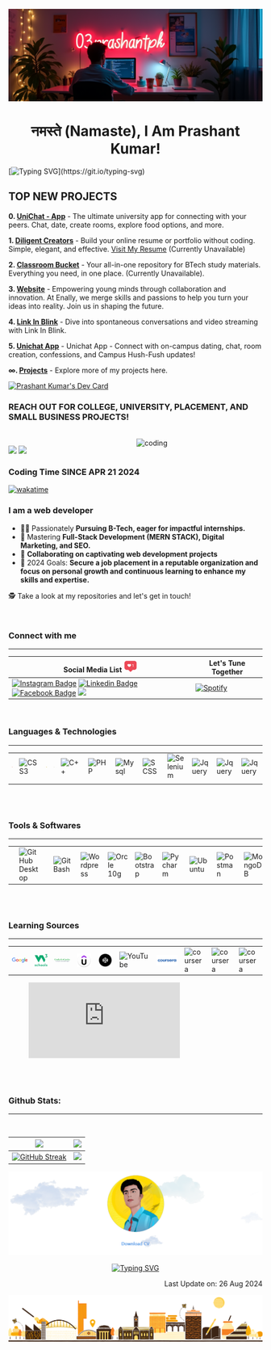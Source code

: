 ![](https://github.com/03prashantpk/03prashantpk/blob/main/assets/header1.jpeg)

<h1 align="center">
नमस्ते (Namaste), I Am Prashant Kumar!<br>
</h1>


<p align="center">

[![Typing SVG](https://readme-typing-svg.demolab.com?font=Fira+Code&pause=1000&width=1080&center=true&lines=Welcome+To+My+Github+Profile;Full-Stack+Web+Developer;Always+Learning+New+Things;Please+Do+Not+Hesitate+To+Open+An+Issue+Or+Submit+A+Pull+Request.)](https://git.io/typing-svg)
 

</p>
 
## TOP NEW PROJECTS

**0. [UniChat - App](https://unichatapp.vercel.app)** - The ultimate university app for connecting with your peers. Chat, date, create rooms, explore food options, and more.

**1. [Diligent Creators](https://diligentcreator.tech/)** - Build your online resume or portfolio without coding. Simple, elegant, and effective. [Visit My Resume](https://diligentcreator.tech/u/admin) (Currently Unavailable)

**2. [Classroom Bucket](https://enally.in/files-manager/)** - Your all-in-one repository for BTech study materials. Everything you need, in one place. (Currently Unavailable).

**3. [Website](https://enally.in/)** - Empowering young minds through collaboration and innovation. At Enally, we merge skills and passions to help you turn your ideas into reality. Join us in shaping the future.

**4. [Link In Blink](https://linkinblink.enally.in/)** - Dive into spontaneous conversations and video streaming with Link In Blink.

**5. [Unichat App](https://unichatapp.enally.in/)** - Unichat App - Connect with on-campus dating, chat, room creation, confessions, and Campus Hush-Fush updates!

**∞. [Projects](https://enally.in/projects-list)** - Explore more of my projects here.

<a href="https://app.daily.dev/03prashantpk"><img src="https://api.daily.dev/devcards/v2/RZQB26VvejhuWjeASYOmG.png?type=default&r=35p" width="356" alt="Prashant Kumar's Dev Card"/></a>


### REACH OUT FOR COLLEGE, UNIVERSITY, PLACEMENT, AND SMALL BUSINESS PROJECTS!


<br>
<img align="right" alt="coding" width="250" src="https://enally.in/cdn/globalImages/CLASSROOM%20BUCKETAn.gif">

![](https://komarev.com/ghpvc/?username=03prashantpk&color=ff0000&label=Welcome,+Visitor:) ![](https://hit.yhype.me/github/profile?user_id=43730425)<br>

### Coding Time SINCE APR 21 2024

[![wakatime](https://wakatime.com/badge/user/018f009b-6304-446b-b3c0-f648fb1a8250.svg)](https://wakatime.com/@018f009b-6304-446b-b3c0-f648fb1a8250)


### I am a web developer

- 👨‍🏭 Passionately **Pursuing B-Tech, eager for impactful internships.** <br>
- 🏫 Mastering **Full-Stack Development (MERN STACK), Digital Marketing, and SEO.** <br>
- 🙌 **Collaborating on captivating web development projects** <br>
- 🥅 2024 Goals: **Secure a job placement in a reputable organization and focus on personal growth and continuous learning to enhance my skills and expertise.** <br>

🕵 Take a look at my repositories and let's get in touch!<br>


<br/>

### Connect with me

<hr/>




| Social Media List <img width="26" src="https://github.com/03prashantpk/03prashantpk/blob/main/assets/like.png">|  Let's Tune Together|
| --- | --- |
| [![Instagram Badge](https://img.shields.io/badge/-@prashantpkumar-E4405F?style=flat-square&logo=instagram&logoColor=white&link=https://www.instagram.com/prashantpkumar)](https://www.instagram.com/prashantpkumar) [![Linkedin Badge](https://img.shields.io/badge/-03prashantpk-blue?style=flat-square&logo=Linkedin&logoColor=white&link=https://www.linkedin.com/in/03prashantpk/)](https://www.linkedin.com/in/03prashantpk/) [![Facebook Badge](https://img.shields.io/badge/-Prashant96120Pk-3b5998?style=flat-square&labelColor=3b5998&logo=facebook&logoColor=white&link=https://www.facebook.com/Prashant96120Pk)](https://www.facebook.com/Prashant96120Pk) ![](https://komarev.com/ghpvc/?username=03prashantpk&color=blue) | [![Spotify](https://novatorem.bgstatic.vercel.app/api/spotify)](https://open.spotify.com/user/31gms3hlihdvvu6bwlnvzpig7qny)



<br>

### Languages & Technologies

<hr/>

| | | | | | | | | | | | |
| --- | --- | --- | --- | --- | --- | --- | --- | --- | --- | --- | --- |
| <img align="left" alt="HTML5" width="40px" src="https://raw.githubusercontent.com/github/explore/80688e429a7d4ef2fca1e82350fe8e3517d3494d/topics/html/html.png" /> | <img align="left" alt="CSS3" width="40px" src="https://upload.wikimedia.org/wikipedia/commons/d/d5/CSS3_logo_and_wordmark.svg" /> | <img align="left" alt="JavaScript" width="40px" src="https://raw.githubusercontent.com/github/explore/80688e429a7d4ef2fca1e82350fe8e3517d3494d/topics/javascript/javascript.png" /> | <img align="left" alt="Python" width="40px" src="https://raw.githubusercontent.com/github/explore/80688e429a7d4ef2fca1e82350fe8e3517d3494d/topics/python/python.png" /> | <img align="left" alt="C++" width="40px" src="https://user-images.githubusercontent.com/42747200/46140125-da084900-c26d-11e8-8ea7-c45ae6306309.png" /> | <img align="left" alt="PHP" width="40px" src="https://www.php.net/images/logos/new-php-logo.svg" /> | <img align="left" alt="Mysql" width="40px" src="https://www.mysql.com/common/logos/logo-mysql-170x115.png" /> | <img align="left" alt="SCSS" width="35px" src="https://sass-lang.com/assets/img/logos/logo.svg" /> | <img align="left" alt="Selenium" width="35px" src="https://upload.wikimedia.org/wikipedia/commons/thumb/d/d5/Selenium_Logo.png/220px-Selenium_Logo.png" /> | <img align="left" alt="Jquery" width="35px" src="https://w7.pngwing.com/pngs/399/620/png-transparent-laravel-hd-logo.png" /> |<img align="left" alt="Jquery" width="35px" src="https://upload.wikimedia.org/wikipedia/commons/thumb/a/a7/React-icon.svg/2300px-React-icon.svg.png" /> |<img align="left" alt="Jquery" width="35px" src="https://upload.wikimedia.org/wikipedia/commons/thumb/4/4c/Typescript_logo_2020.svg/2048px-Typescript_logo_2020.svg.png" /> |
| | | | | | | | | | | | |

<br><br>


### Tools & Softwares

<hr/>

| | | | | | | | | | | |
| --- | --- | --- | --- | --- | --- | --- | --- | --- | --- | --- |
| <img align="left" alt="Visual Studio Code" width="30px" src="https://raw.githubusercontent.com/github/explore/80688e429a7d4ef2fca1e82350fe8e3517d3494d/topics/visual-studio-code/visual-studio-code.png" /> | <img align="left" alt="GitHub Desktop" width="40px" src="https://static.techspot.com/images2/downloads/topdownload/2021/04/2021-04-07-ts3_thumbs-8ba.png" /> | <img align="left" alt="Terminal" width="40px" src="https://raw.githubusercontent.com/github/explore/80688e429a7d4ef2fca1e82350fe8e3517d3494d/topics/terminal/terminal.png" /> | <img align="left" alt="GitBash" width="40px" src="https://git-scm.com/images/logos/downloads/Git-Icon-1788C.png" /> | <img align="left" alt="Wordpress" width="40px" src="https://upload.wikimedia.org/wikipedia/commons/thumb/9/93/Wordpress_Blue_logo.png/1200px-Wordpress_Blue_logo.png" /> | <img align="left" alt="Orcle 10g" width="40px" src="https://i.pinimg.com/236x/e3/b7/9d/e3b79dd42a03cbb6f658ae3efc5e3d5c--oracle-g-bangs.jpg" /> | <img align="left" alt="Bootstrap" width="40px" src="https://upload.wikimedia.org/wikipedia/commons/thumb/b/b2/Bootstrap_logo.svg/2560px-Bootstrap_logo.svg.png" /> | <img align="left" alt="Pycharm" width="40px" src="https://upload.wikimedia.org/wikipedia/commons/thumb/1/1d/PyCharm_Icon.svg/1200px-PyCharm_Icon.svg.png" /> | <img align="left" alt="Ubuntu" width="40px" src="https://assets.ubuntu.com/v1/57a889f6-ubuntu-logo112.png" /> | <img align="left" alt="Postman" width="40px" src="https://static-00.iconduck.com/assets.00/postman-icon-497x512-beb7sy75.png" /> | <img align="left" alt="MongoDB" width="40px" src="https://www.opc-router.de/wp-content/uploads/2021/03/mongodb_thumbnail.png" /> |



<br><br>

### Learning Sources

<hr/>

| | | | | | | | | | |
| --- | --- | --- | --- | --- | --- | --- | --- | --- | --- |
| <img align="left" alt="Google" width="60px" src="https://github.com/03prashantpk/03prashantpk/blob/main/assets/google-2015-google-new-google-icon.svg" /> | <img align="left" alt="W3school" width="50px" src="https://github.com/03prashantpk/03prashantpk/blob/main/assets/w3school.png" /> | <img align="left" alt="gfg" width="60px" src="https://github.com/03prashantpk/03prashantpk/blob/main/assets/geeksforgeeks-17.png" /> | <img align="left" alt="Udemy" width="55px" src="https://github.com/03prashantpk/03prashantpk/blob/main/assets/udemy.webp" /> | <img align="left" alt="Codepen" width="55px" src="https://github.com/03prashantpk/03prashantpk/blob/main/assets/social-32-512.webp" /> | <img align="left" alt="YouTube" width="60px" src="https://static.vecteezy.com/system/resources/thumbnails/022/721/714/small_2x/youtube-logo-for-popular-online-media-content-creation-website-and-application-free-png.png" /> | <img align="left" alt="coursera" width="80px" src="https://github.com/03prashantpk/03prashantpk/blob/main/assets/coursera_logo_icon.png" /> | <img align="left" alt="coursera" width="40px" src="https://static.vecteezy.com/system/resources/previews/022/227/364/non_2x/openai-chatgpt-logo-icon-free-png.png" /> | <img align="left" alt="coursera" width="40px" src="https://freelogopng.com/images/all_img/1656733637logo-canva-png.png" /> | <img align="left" alt="coursera" width="40px" src="https://automationswitch.s3.eu-west-2.amazonaws.com/wp-content/uploads/2023/08/23010947/Mid-journey-logo.png" /> |


<figure><embed src="https://wakatime.com/share/@018f009b-6304-446b-b3c0-f648fb1a8250/0013a3de-e021-4b80-a9c8-b62ca575e54a.svg"></embed></figure>

<br><br>

### Github Stats:

<hr/>
<br>




| <img src="https://github-readme-stats.vercel.app/api?username=03prashantpk&show_icons=true&include_all_commits=true&theme=midnight-purple&count_private=true" width="100%"> | <img src="https://github-readme-stats.anuraghazra1.vercel.app/api/top-langs/?username=03prashantpk&layout=compact&theme=blue-green" width="100%"> |
| --- | --- |
| [![GitHub Streak](http://github-readme-streak-stats.herokuapp.com?user=03prashantpk&theme=tokyonight_duo&dates=28DDB7&fire=DD2727&sideLabels=DD7F19&ring=12B6DD&currStreakNum=DD2727&border=65EAD0B7)](https://git.io/streak-stats) | ![](https://activity-graph.herokuapp.com/graph?username=03prashantpk&theme=github) | <img src="https://i.postimg.cc/NGTx0sk1/Screenshot-2024-01-09-at-20-29-40-Entrepreneur-s-Abode-of-Alliance.png" width="80px" alt="enally" />



<p align="center">
<a href="https://diligentcreator.ml/u/admin" target="_blank">
 
![](https://github.com/03prashantpk/03prashantpk/blob/main/assets/profile-cloud.png)
  
</a>
</p>

<center>
<p align="center">

<a href="https://git.io/typing-svg"><img src="https://readme-typing-svg.demolab.com?font=Fira+Code&center=true&pause=1000&color=F37E21&width=1080&lines=Thank+You+for+Visiting+And+Happy+Coding..." alt="Typing SVG" /></a>

 
</p>
</center>

<p style="color: golden;" align="right" >Last Update on: 26 Aug 2024 </p>

<a href="https://www.linkedin.com/in/03prashantpk/">

![](https://github.com/03prashantpk/03prashantpk/blob/main/assets/footer3.png)

</a>

<!--Created By Prashant Kumar - linkedin: https://linkedin.com/in/03prashantpk Github: https://github.com/03prashantpk ----->

